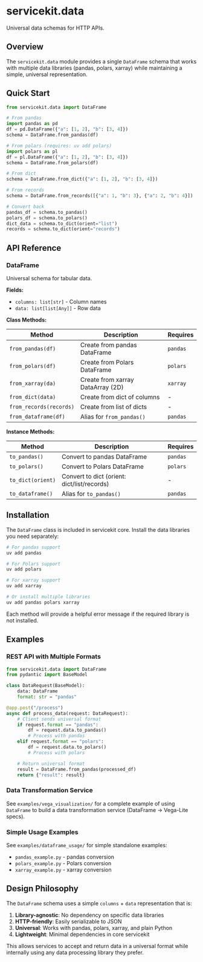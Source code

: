 # servicekit.data

Universal data schemas for HTTP APIs.

## Overview

The `servicekit.data` module provides a single `DataFrame` schema that works with multiple data libraries (pandas, polars, xarray) while maintaining a simple, universal representation.

## Quick Start

```python
from servicekit.data import DataFrame

# From pandas
import pandas as pd
df = pd.DataFrame({"a": [1, 2], "b": [3, 4]})
schema = DataFrame.from_pandas(df)

# From polars (requires: uv add polars)
import polars as pl
df = pl.DataFrame({"a": [1, 2], "b": [3, 4]})
schema = DataFrame.from_polars(df)

# From dict
schema = DataFrame.from_dict({"a": [1, 2], "b": [3, 4]})

# From records
schema = DataFrame.from_records([{"a": 1, "b": 3}, {"a": 2, "b": 4}])

# Convert back
pandas_df = schema.to_pandas()
polars_df = schema.to_polars()
dict_data = schema.to_dict(orient="list")
records = schema.to_dict(orient="records")
```

## API Reference

### DataFrame

Universal schema for tabular data.

**Fields:**
- `columns: list[str]` - Column names
- `data: list[list[Any]]` - Row data

**Class Methods:**

| Method | Description | Requires |
|--------|-------------|----------|
| `from_pandas(df)` | Create from pandas DataFrame | `pandas` |
| `from_polars(df)` | Create from Polars DataFrame | `polars` |
| `from_xarray(da)` | Create from xarray DataArray (2D) | `xarray` |
| `from_dict(data)` | Create from dict of columns | - |
| `from_records(records)` | Create from list of dicts | - |
| `from_dataframe(df)` | Alias for `from_pandas()` | `pandas` |

**Instance Methods:**

| Method | Description | Requires |
|--------|-------------|----------|
| `to_pandas()` | Convert to pandas DataFrame | `pandas` |
| `to_polars()` | Convert to Polars DataFrame | `polars` |
| `to_dict(orient)` | Convert to dict (orient: dict/list/records) | - |
| `to_dataframe()` | Alias for `to_pandas()` | `pandas` |

## Installation

The `DataFrame` class is included in servicekit core. Install the data libraries you need separately:

```bash
# For pandas support
uv add pandas

# For Polars support
uv add polars

# For xarray support
uv add xarray

# Or install multiple libraries
uv add pandas polars xarray
```

Each method will provide a helpful error message if the required library is not installed.

## Examples

### REST API with Multiple Formats

```python
from servicekit.data import DataFrame
from pydantic import BaseModel

class DataRequest(BaseModel):
    data: DataFrame
    format: str = "pandas"

@app.post("/process")
async def process_data(request: DataRequest):
    # Client sends universal format
    if request.format == "pandas":
        df = request.data.to_pandas()
        # Process with pandas
    elif request.format == "polars":
        df = request.data.to_polars()
        # Process with polars

    # Return universal format
    result = DataFrame.from_pandas(processed_df)
    return {"result": result}
```

### Data Transformation Service

See `examples/vega_visualization/` for a complete example of using `DataFrame` to build a data transformation service (DataFrame → Vega-Lite specs).

### Simple Usage Examples

See `examples/dataframe_usage/` for simple standalone examples:
- `pandas_example.py` - pandas conversion
- `polars_example.py` - Polars conversion
- `xarray_example.py` - xarray conversion

## Design Philosophy

The `DataFrame` schema uses a simple `columns` + `data` representation that is:

1. **Library-agnostic**: No dependency on specific data libraries
2. **HTTP-friendly**: Easily serializable to JSON
3. **Universal**: Works with pandas, polars, xarray, and plain Python
4. **Lightweight**: Minimal dependencies in core servicekit

This allows services to accept and return data in a universal format while internally using any data processing library they prefer.

